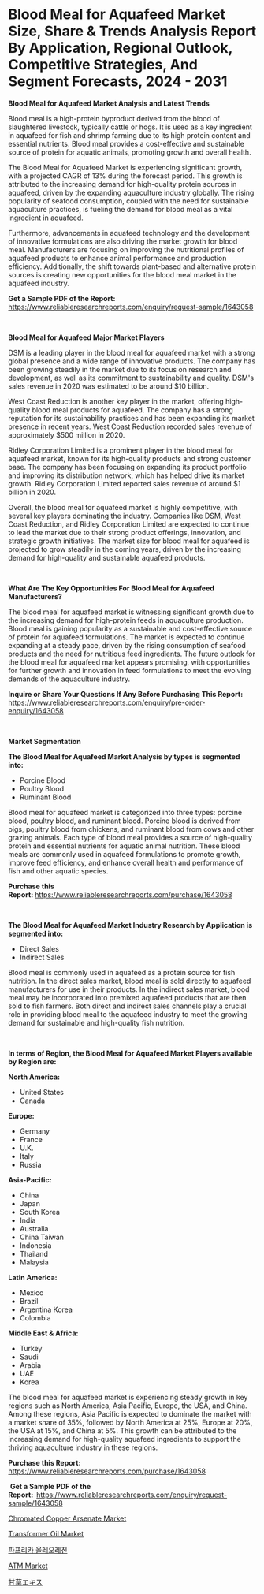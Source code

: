 <p><h1>Blood Meal for Aquafeed Market Size, Share & Trends Analysis Report By Application, Regional Outlook, Competitive Strategies, And Segment Forecasts, 2024 - 2031</h1></p><p><strong>Blood Meal for Aquafeed Market Analysis and Latest Trends</strong></p>
<p><p>Blood meal is a high-protein byproduct derived from the blood of slaughtered livestock, typically cattle or hogs. It is used as a key ingredient in aquafeed for fish and shrimp farming due to its high protein content and essential nutrients. Blood meal provides a cost-effective and sustainable source of protein for aquatic animals, promoting growth and overall health.</p><p>The Blood Meal for Aquafeed Market is experiencing significant growth, with a projected CAGR of 13% during the forecast period. This growth is attributed to the increasing demand for high-quality protein sources in aquafeed, driven by the expanding aquaculture industry globally. The rising popularity of seafood consumption, coupled with the need for sustainable aquaculture practices, is fueling the demand for blood meal as a vital ingredient in aquafeed.</p><p>Furthermore, advancements in aquafeed technology and the development of innovative formulations are also driving the market growth for blood meal. Manufacturers are focusing on improving the nutritional profiles of aquafeed products to enhance animal performance and production efficiency. Additionally, the shift towards plant-based and alternative protein sources is creating new opportunities for the blood meal market in the aquafeed industry.</p></p>
<p><strong>Get a Sample PDF of the Report:&nbsp;</strong> <a href="https://www.reliableresearchreports.com/enquiry/request-sample/1643058">https://www.reliableresearchreports.com/enquiry/request-sample/1643058</a></p>
<p>&nbsp;</p>
<p><strong>Blood Meal for Aquafeed Major Market Players</strong></p>
<p><p>DSM is a leading player in the blood meal for aquafeed market with a strong global presence and a wide range of innovative products. The company has been growing steadily in the market due to its focus on research and development, as well as its commitment to sustainability and quality. DSM's sales revenue in 2020 was estimated to be around $10 billion.</p><p>West Coast Reduction is another key player in the market, offering high-quality blood meal products for aquafeed. The company has a strong reputation for its sustainability practices and has been expanding its market presence in recent years. West Coast Reduction recorded sales revenue of approximately $500 million in 2020.</p><p>Ridley Corporation Limited is a prominent player in the blood meal for aquafeed market, known for its high-quality products and strong customer base. The company has been focusing on expanding its product portfolio and improving its distribution network, which has helped drive its market growth. Ridley Corporation Limited reported sales revenue of around $1 billion in 2020.</p><p>Overall, the blood meal for aquafeed market is highly competitive, with several key players dominating the industry. Companies like DSM, West Coast Reduction, and Ridley Corporation Limited are expected to continue to lead the market due to their strong product offerings, innovation, and strategic growth initiatives. The market size for blood meal for aquafeed is projected to grow steadily in the coming years, driven by the increasing demand for high-quality and sustainable aquafeed products.</p></p>
<p>&nbsp;</p>
<p><strong>What Are The Key Opportunities For Blood Meal for Aquafeed Manufacturers?</strong></p>
<p><p>The blood meal for aquafeed market is witnessing significant growth due to the increasing demand for high-protein feeds in aquaculture production. Blood meal is gaining popularity as a sustainable and cost-effective source of protein for aquafeed formulations. The market is expected to continue expanding at a steady pace, driven by the rising consumption of seafood products and the need for nutritious feed ingredients. The future outlook for the blood meal for aquafeed market appears promising, with opportunities for further growth and innovation in feed formulations to meet the evolving demands of the aquaculture industry.</p></p>
<p><strong>Inquire or Share Your Questions If Any Before Purchasing This Report:</strong> <a href="https://www.reliableresearchreports.com/enquiry/pre-order-enquiry/1643058">https://www.reliableresearchreports.com/enquiry/pre-order-enquiry/1643058</a></p>
<p>&nbsp;</p>
<p><strong>Market Segmentation</strong></p>
<p><strong>The Blood Meal for Aquafeed Market Analysis by types is segmented into:</strong></p>
<p><ul><li>Porcine Blood</li><li>Poultry Blood</li><li>Ruminant Blood</li></ul></p>
<p><p>Blood meal for aquafeed market is categorized into three types: porcine blood, poultry blood, and ruminant blood. Porcine blood is derived from pigs, poultry blood from chickens, and ruminant blood from cows and other grazing animals. Each type of blood meal provides a source of high-quality protein and essential nutrients for aquatic animal nutrition. These blood meals are commonly used in aquafeed formulations to promote growth, improve feed efficiency, and enhance overall health and performance of fish and other aquatic species.</p></p>
<p><strong>Purchase this Report:&nbsp;</strong><a href="https://www.reliableresearchreports.com/purchase/1643058">https://www.reliableresearchreports.com/purchase/1643058</a></p>
<p>&nbsp;</p>
<p><strong>The Blood Meal for Aquafeed Market Industry Research by Application is segmented into:</strong></p>
<p><ul><li>Direct Sales</li><li>Indirect Sales</li></ul></p>
<p><p>Blood meal is commonly used in aquafeed as a protein source for fish nutrition. In the direct sales market, blood meal is sold directly to aquafeed manufacturers for use in their products. In the indirect sales market, blood meal may be incorporated into premixed aquafeed products that are then sold to fish farmers. Both direct and indirect sales channels play a crucial role in providing blood meal to the aquafeed industry to meet the growing demand for sustainable and high-quality fish nutrition.</p></p>
<p>&nbsp;</p>
<p><strong>In terms of Region, the Blood Meal for Aquafeed Market Players available by Region are:</strong></p>
<p>
    <p> <strong> North America: </strong>
        <ul>
            <li>United States</li>
            <li>Canada</li>
        </ul>
        </p> 
    <p> <strong> Europe: </strong>
        <ul>
            <li>Germany</li>
            <li>France</li>
            <li>U.K.</li>
            <li>Italy</li>
            <li>Russia</li>
        </ul>
        </p> 
    <p> <strong> Asia-Pacific: </strong>
        <ul>
            <li>China</li>
            <li>Japan</li>
            <li>South Korea</li>
            <li>India</li>
            <li>Australia</li>
            <li>China Taiwan</li>
            <li>Indonesia</li>
            <li>Thailand</li>
            <li>Malaysia</li>
        </ul>
        </p> 
    <p> <strong> Latin America: </strong>
        <ul>
            <li>Mexico</li>
            <li>Brazil</li>
            <li>Argentina Korea</li>
            <li>Colombia</li>
        </ul>
        </p> 
    <p> <strong> Middle East & Africa: </strong>
        <ul>
            <li>Turkey</li>
            <li>Saudi</li>
            <li>Arabia</li>
            <li>UAE</li>
            <li>Korea</li>
        </ul>
    </p>
    </p>
<p><p>The blood meal for aquafeed market is experiencing steady growth in key regions such as North America, Asia Pacific, Europe, the USA, and China. Among these regions, Asia Pacific is expected to dominate the market with a market share of 35%, followed by North America at 25%, Europe at 20%, the USA at 15%, and China at 5%. This growth can be attributed to the increasing demand for high-quality aquafeed ingredients to support the thriving aquaculture industry in these regions.</p></p>
<p><strong>Purchase this Report: </strong><a href="https://www.reliableresearchreports.com/purchase/1643058">https://www.reliableresearchreports.com/purchase/1643058</a></p>
<p>&nbsp;<strong>Get a Sample PDF of the Report:&nbsp;&nbsp;</strong><a href="https://www.reliableresearchreports.com/enquiry/request-sample/1643058">https://www.reliableresearchreports.com/enquiry/request-sample/1643058</a></p>
<p><strong></strong></p>
<p><p><a href="https://view.publitas.com/reportprime-1/chromated-copper-arsenate-market-insights-market-players-and-forecast-till-2031/">Chromated Copper Arsenate Market</a></p><p><a href="https://view.publitas.com/reportprime-1/transformer-oil-market-challenges-opportunities-and-growth-drivers-and-major-market-players-forecasted-for-period-from-2024-2031/">Transformer Oil Market</a></p><p><a href="https://medium.com/@sherrillcrooksxa8i18ucf2m/%ED%8C%8C%ED%94%84%EB%A6%AC%EC%B9%B4-%EC%98%A4%EB%A0%88%EC%98%A4%EB%A0%88%EC%8B%A0-%EC%8B%9C%EC%9E%A5-%EB%B3%B4%EA%B3%A0%EC%84%9C%EB%8A%94-%EC%9D%B4-%EC%8B%9C%EC%9E%A5%EC%9D%98-%EC%B5%9C%EC%8B%A0-%ED%8A%B8%EB%A0%8C%EB%93%9C%EC%99%80-%EC%84%B1%EC%9E%A5-%EA%B8%B0%ED%9A%8C%EB%A5%BC-%EB%B0%9D%ED%98%80%EC%A4%8D%EB%8B%88%EB%8B%A4-7c1360c51df2">파프리카 올레오레진</a></p><p><a href="https://bubble-tree-ea4.notion.site/Decoding-the-ATM-Market-A-Deep-Dive-into-the-Latest-Market-Trends-Market-Segmentation-and-Competi-94f1749a14e145c9a5c79b788502beaf">ATM Market</a></p><p><a href="https://medium.com/@rosario_ramirez1996/%E7%94%98%E8%8D%89%E3%82%A8%E3%82%AD%E3%82%B9%E5%B8%82%E5%A0%B4-%E5%B8%82%E5%A0%B4%E3%81%AEcagr-%E5%B8%82%E5%A0%B4%E3%81%AE%E3%83%88%E3%83%AC%E3%83%B3%E3%83%89-%E3%81%8A%E3%82%88%E3%81%B3%E6%88%90%E9%95%B7%E6%88%A6%E7%95%A5%E3%81%AB%E9%96%A2%E3%81%99%E3%82%8B%E6%B4%9E%E5%AF%9F-2b4cd7f454c5">甘草エキス</a></p></p>